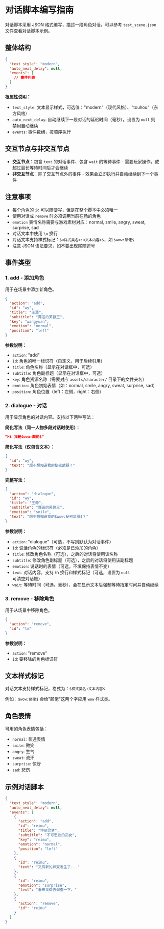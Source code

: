 # 对话脚本编写指南

对话脚本采用 JSON 格式编写，描述一段角色对话，可以参考 `test_scene.json` 文件查看对话脚本示例。

## 整体结构

```json
{
  "text_style": "modern",
  "auto_next_delay": null,
  "events": [
    // 事件列表
  ]
}
```

**根属性说明：**

- `text_style`: 文本显示样式，可选值："modern"（现代风格）、"touhou"（东方风格）
- `auto_next_delay`: 自动继续下一段对话的延迟时间（毫秒），设置为 `null` 则禁用自动继续
- `events`: 事件数组，按顺序执行

## 交互节点与非交互节点

- **交互节点**：包含 `text` 的对话事件、包含 `wait` 的等待事件 - 需要玩家操作，或超过最长等待时间后才会继续
- **非交互节点**：除了交互节点外的事件 - 效果会立即执行并自动继续到下一个事件

## 注意事项

- 每个角色的 `id` 可以随便写，但是在整个脚本中必须唯一
- 使用对话或 `remove` 时必须调用当前在场的角色
- `emotion` 表情名称需要与游戏素材对应：normal, smile, angry, sweat, surprise, sad
- 对话文本中使用 `\n` 换行
- 对话文本支持样式标记：`$<样式类名>:<文本内容>$`，如 `$wow:颠佬$`
- 注意 JSON 语法要求，如不要出现尾随逗号

## 事件类型

### 1. add - 添加角色

用于在场景中添加新角色。

```json
{
  "action": "add",
  "id": "wy",
  "title": "王源",
  "subtitle": "葬送的芙蓉王",
  "key": "wangyuan",
  "emotion": "normal",
  "position": "left"
}
```

**参数说明：**

- `action`: "add"
- `id`: 角色的唯一标识符（自定义，用于后续引用）
- `title`: 角色名称（显示在对话框中，可选）
- `subtitle`: 角色副标题（显示在对话框中，可选）
- `key`: 角色资源名称（需要对应 `assets/character/` 目录下的文件夹名）
- `emotion`: 角色初始表情（如：normal, smile, angry, sweat, surprise, sad）
- `position`: 角色位置（left：左侧，right：右侧）

### 2. dialogue - 对话

用于显示角色的对话内容。支持以下两种写法：

**简化写法（同一人物多段对话时使用）：**

```json
"Hi 我是$wow:颠佬$"
```

**简化写法（仅包含文本）：**

```json
{
  "id": "wy",
  "text": "想不想知道我的秘密武器？"
}
```

**完整写法：**

```json
{
  "action": "dialogue",
  "id": "wy",
  "title": "王源",
  "subtitle": "葬送的芙蓉王",
  "emotion": "smile",
  "text": "想不想知道我的$wow:秘密武器$？"
}
```

**参数说明：**

- `action`: "dialogue"（可选，不写则默认为对话事件）
- `id`: 说话角色的标识符（必须是已添加的角色）
- `title`: 修改角色名称（可选），之后的对话将使用该名称
- `subtitle`: 修改角色副标题（可选），之后的对话将使用该副标题
- `emotion`: 说话时的表情（可选，不填保持表情不变）
- `text`: 对话内容，支持 \n 换行和样式标记（可选，设置为 `null` 可清空对话框）
- `wait`: 等待时间（可选，毫秒），会在显示文本后强制等待指定时间并自动继续

### 3. remove - 移除角色

用于从场景中移除角色。

```json
{
  "action": "remove",
  "id": "lm"
}
```

**参数说明：**

- `action`: "remove"
- `id`: 要移除的角色标识符

## 文本样式标记

对话文本支持样式标记，格式为：`$样式类名:文本内容$`

例如：`$wow:颠佬$` 会给"颠佬"这两个字应用 `wow` 样式类。

## 角色表情

可用的角色表情包括：

- `normal`: 普通表情
- `smile`: 微笑
- `angry`: 生气
- `sweat`: 流汗
- `surprise`: 惊讶
- `sad`: 悲伤

## 示例对话脚本

```json
{
  "text_style": "modern",
  "auto_next_delay": null,
  "events": [
    {
      "action": "add",
      "id": "reimu",
      "title": "博丽灵梦",
      "subtitle": "不可思议的巫女",
      "key": "reimu",
      "emotion": "normal",
      "position": "left"
    },
    {
      "id": "reimu",
      "text": "又有新的异变发生了..."
    },
    {
      "id": "reimu",
      "emotion": "surprise",
      "text": "看来我得去调查一下。"
    },
    {
      "action": "remove",
      "id": "reimu"
    }
  ]
}
```
